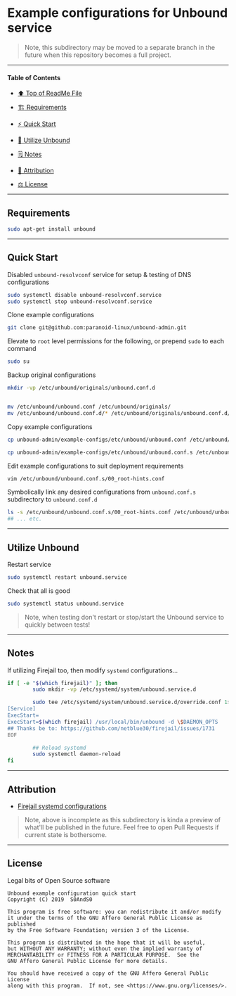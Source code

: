 # Example configurations for Unbound service
[heading__title]:
  #example-configurations-for-unbound-service
  "&#x2B06; Top of ReadMe File"


> Note, this subdirectory may be moved to a separate branch in the future when this repository becomes a full project.



------


#### Table of Contents


- [:arrow_up: Top of ReadMe File][heading__title]

- [:building_construction: Requirements][heading__requirements]

- [:zap: Quick Start][heading__quick_start]

- [:shell: Utilize Unbound][heading__utilize]

- [&#x1F5D2; Notes][notes]

- [:card_index: Attribution][heading__attribution]

- [:balance_scale: License][heading__license]


------



## Requirements
[heading__requirements]:
  #requirements
  "&#x1F3D7; What to install prior to utilizing this project"


```Bash
sudo apt-get install unbound
```


___



## Quick Start
[heading__quick_start]:
  #quick-start
  "&#9889; Perhaps as easy as one, 2.0,..."


Disabled `unbound-resolvconf` service for setup & testing of DNS configurations


```Bash
sudo systemctl disable unbound-resolvconf.service
sudo systemctl stop unbound-resolvconf.service
```


Clone example configurations


```Bash
git clone git@github.com:paranoid-linux/unbound-admin.git
```


Elevate to `root` level permissions for the following, or prepend `sudo` to each command


```Bash
sudo su
```


Backup original configurations


```Bash
mkdir -vp /etc/unbound/originals/unbound.conf.d


mv /etc/unbound/unbound.conf /etc/unbound/originals/
mv /etc/unbound/unbound.conf.d/* /etc/unbound/originals/unbound.conf.d/
```


Copy example configurations


```Bash
cp unbound-admin/example-configs/etc/unbound/unbound.conf /etc/unbound/

cp unbound-admin/example-configs/etc/unbound/unbound.conf.s /etc/unbound/
```


Edit example configurations to suit deployment requirements


```Bash
vim /etc/unbound/unbound.conf.s/00_root-hints.conf
```


Symbolically link any desired configurations from `unbound.conf.s` subdirectory to `unbound.conf.d`


```Bash
ls -s /etc/unbound/unbound.conf.s/00_root-hints.conf /etc/unbound/unbound.conf.d/
## ... etc.
```


___



## Utilize Unbound
[heading__utilize]:
  #utilize-unbound
  "&#x1F41A; How to make use of service on local network"


Restart service


```Bash
sudo systemctl restart unbound.service
```


Check that all is good


```Bash
sudo systemctl status unbound.service
```


> Note, when testing don't restart or stop/start the Unbound service to quickly between tests!



___



## Notes
[notes]:
  #notes
  "&#x1F5D2; Additional notes and links that may be worth clicking in the future"


If utilizing Firejail too, then modify `systemd` configurations...


```Bash
if [ -e "$(which firejail)" ]; then
        sudo mkdir -vp /etc/systemd/system/unbound.service.d

        sudo tee /etc/systemd/system/unbound.service.d/override.conf 1>/dev/null <<EOF
[Service]
ExecStart=
ExecStart=$(which firejail) /usr/local/bin/unbound -d \$DAEMON_OPTS
## Thanks be to: https://github.com/netblue30/firejail/issues/1731
EOF

        ## Reload systemd
        sudo systemctl daemon-reload
fi
```


___



## Attribution
[heading__attribution]:
  #attribution
  "&#x1F4C7; Resources that where helpful in building this project so far."


- [Firejail systemd configurations](https://github.com/netblue30/firejail/issues/1731)


> Note, above is incomplete as this subdirectory is kinda a preview of what'll be published in the future. Feel free to open Pull Requests if current state is bothersome.



___



## License
[heading__license]:
  #license
  "&#x2696; Legal bits of Open Source software"


Legal bits of Open Source software


```
Unbound example configuration quick start
Copyright (C) 2019  S0AndS0

This program is free software: you can redistribute it and/or modify
it under the terms of the GNU Affero General Public License as published
by the Free Software Foundation; version 3 of the License.

This program is distributed in the hope that it will be useful,
but WITHOUT ANY WARRANTY; without even the implied warranty of
MERCHANTABILITY or FITNESS FOR A PARTICULAR PURPOSE.  See the
GNU Affero General Public License for more details.

You should have received a copy of the GNU Affero General Public License
along with this program.  If not, see <https://www.gnu.org/licenses/>.
```
